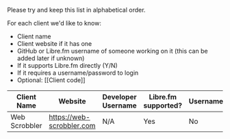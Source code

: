 Please try and keep this list in alphabetical order.

For each client we'd like to know:

* Client name
* Client website if it has one
* GitHub or Libre.fm username of someone working on it (this can be added later if unknown) 
* If it supports Libre.fm directly (Y/N)
* If it requires a username/password to login
* Optional: [[Client code]]

<!-- Keep URLs reasonable short, link to them if needed) --> 

| Client Name | Website | Developer Username | Libre.fm supported? | Username/Password? | Client Code | 
| ------------- | ------------- | ----- | ---- | --- | ---- | 
| Web Scrobbler | https://web-scrobbler.com | N/A | Yes | No | N/A |